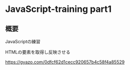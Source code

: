 # JavaScript-training  part1  

## 概要  
JavaScriptの練習  

HTMLの要素を取得し反映させる

https://gyazo.com/0dfcf62d1cecc920657b4c58f4a85529
